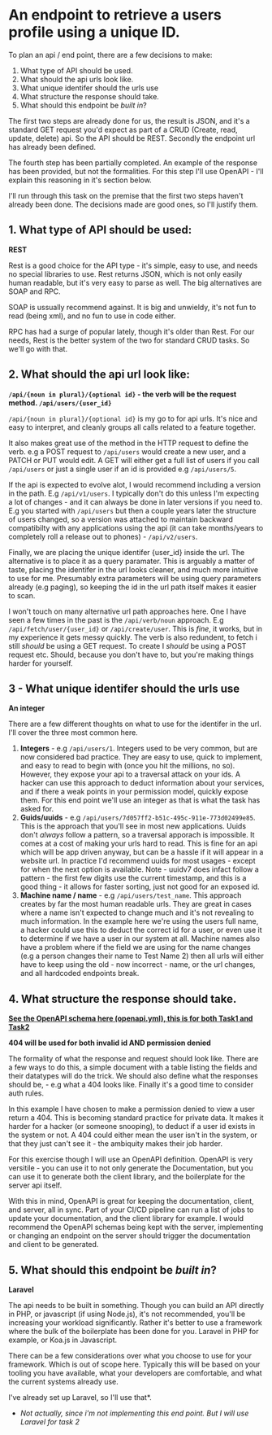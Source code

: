 # An endpoint to retrieve a users profile using a unique ID.

To plan an api / end point, there are a few decisions to make:

1. What type of API should be used.
2. What should the api urls look like.
3. What unique identifer should the urls use
4. What structure the response should take. 
5. What should this endpoint be *built in*?

The first two steps are already done for us, the result is JSON, and it's a standard GET request you'd expect as part of a CRUD (Create, read, update, delete) api. So the API should be REST. Secondly the endpoint url has already been defined.

The fourth step has been partially completed. An example of the response has been provided, but not the formalities. For this step I'll use OpenAPI - I'll explain this reasoning in it's section below.

I'll run through this task on the premise that the first two steps haven't already been done. The decisions made are good ones, so I'll justify them.

## 1. What type of API should be used:
**REST**

Rest is a good choice for the API type - it's simple, easy to use, and needs no special libraries to use. Rest returns JSON, which is not only easily human readable, but it's very easy to parse as well. The big alternatives are SOAP and RPC.  

SOAP is ussually recommend against. It is big and unwieldy, it's not fun to read (being xml), and no fun to use in code either.

RPC has had a surge of popular lately, though it's older than Rest. For our needs, Rest is the better system of the two for standard CRUD tasks. So we'll go with that.

## 2. What should the api url look like:  
**`/api/{noun in plural}/{optional id}` - the verb will be the request method. `/api/users/{user_id}`**

`/api/{noun in plural}/{optional id}` is my go to for api urls. It's nice and easy to interpret, and cleanly groups all calls related to a feature together. 

It also makes great use of the method in the HTTP request to define the verb. e.g a POST request to `/api/users` would create a new user, and a PATCH or PUT would edit. A GET will either get a full list of users if you call `/api/users` or just a single user if an id is provided e.g `/api/users/5`.

If the api is expected to evolve alot, I would recommend including a version in the path. E.g `/api/v1/users`. I typically don't do this unless I'm expecting a lot of changes - and it can always be done in later versions if you need to. E.g you started with `/api/users` but then a couple years later the structure of users changed, so a version was attached to maintain backward compatibilty with any applications using the api (it can take months/years to completely roll a release out to phones) - `/api/v2/users`.  

Finally, we are placing the unique identifer {user_id} inside the url. The alternative is to place it as a query paramater. This is arguably a matter of taste, placing the identifer in the url looks cleaner, and much more intuitive to use for me. Presumably extra parameters will be using query parameters already (e.g paging), so keeping the id in the url path itself makes it easier to scan.

I won't touch on many alternative url path approaches here. One I have seen a few times in the past is the `/api/verb/noun` approach. E.g `/api/fetch/user/{user_id}` or `/api/create/user`. This is *fine*, it works, but in my experience it gets messy quickly. The verb is also redundent, to fetch i still *should* be using a GET request. To create I *should* be using a POST request etc. Should, because you don't have to, but you're making things harder for yourself.

## 3 - What unique identifer should the urls use
**An integer**

There are a few different thoughts on what to use for the identifer in the url. I'll cover the three most common here.

1. **Integers** - e.g `/api/users/1`. Integers used to be very common, but are now considered bad practice. They are easy to use, quick to implement, and easy to read to begin with (once you hit the millions, no so). However, they expose your api to a traversal attack on your ids. A hacker can use this approach to deduct information about your services, and if there a weak points in your permission model, quickly expose them. For this end point we'll use an integer as that is what the task has asked for.
2. **Guids/uuids** - e.g `/api/users/7d057ff2-b51c-495c-911e-773d02499e85`. This is the approach that you'll see in most new applications. Uuids don't *always* follow a pattern, so a traversal apporach is impossible. It comes at a cost of making your urls hard to read. This is fine for an api which will be app driven anyway, but can be a hassle if it will appear in a website url. In practice I'd recommend uuids for most usages - except for when the next option is available.
Note - uuidv7 does infact follow a pattern - the first few digits use the current timestamp, and this is a good thing - it allows for faster sorting, just not good for an exposed id.   
3. **Machine name / name** - e.g `/api/users/test_name`. This approach creates by far the most human readable urls. They are great in cases where a name isn't expected to change much and it's not revealing to much information. In the example here we're using the users full name, a hacker could use this to deduct the correct id for a user, or even use it to determine if we have a user in our system at all. Machine names also have a problem where if the field we are using for the name changes (e.g a person changes their name to Test Name 2) then all urls will either have to keep using the old - now incorrect - name, or the url changes, and all hardcoded endpoints break.

## 4. What structure the response should take.
**[See the OpenAPI schema here (openapi.yml), this is for both Task1 and Task2](openapi.yml)**

**404 will be used for both invalid id AND permission denied**

The formality of what the response and request should look like. There are a few ways to do this, a simple document with a table listing the fields and their datatypes will do the trick. We should also define what the responses should be, - e.g what a 404 looks like. Finally it's a good time to consider auth rules.

In this example I have chosen to make a permission denied to view a user return a 404. This is becoming standard practice for private data. It makes it harder for a hacker (or someone snooping), to deduct if a user id exists in the system or not. A 404 could either mean the user isn't in the system, or that they just can't see it - the ambiquity makes their job harder.

For this exercise though I will use an OpenAPI definition. OpenAPI is very versitile - you can use it to not only generate the Documentation, but you can use it to generate both the client library, and the boilerplate for the server api itself. 

With this in mind, OpenAPI is great for keeping the documentation, client, and server, all in sync. Part of your CI/CD pipeline can run a list of jobs to update your documentation, and the client library for example. I would recommend the OpenAPI schemas being kept with the server, implementing or changing an endpoint on the server should trigger the documentation and client to be generated.

## 5. What should this endpoint be *built in*?
**Laravel**

The api needs to be built in something. Though you can build an API directly in PHP, or javascript (if using Node.js), it's not recommended, you'll be increasing your workload significantly. Rather it's better to use a framework where the bulk of the boilerplate has been done for you. Laravel in PHP for example, or Koa.js in Javascript.

There can be a few considerations over what you choose to use for your framework. Which is out of scope here. Typically this will be based on your tooling you have available, what your developers are comfortable, and what the current systems already use.

I've already set up Laravel, so I'll use that*.

* *Not actually, since i'm not implementing this end point. But I will use Laravel for task 2*